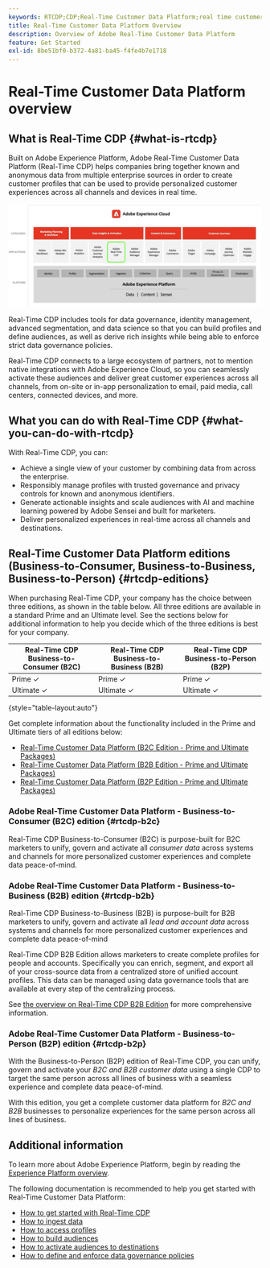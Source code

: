 ```yaml
---
keywords: RTCDP;CDP;Real-Time Customer Data Platform;real time customer data platform;real time cdp;cdp;Customer AI
title: Real-Time Customer Data Platform Overview
description: Overview of Adobe Real-Time Customer Data Platform
feature: Get Started
exl-id: 8be51bf0-b372-4a81-ba45-f4fe4b7e1718
---
```

# Real-Time Customer Data Platform overview

## What is Real-Time CDP {#what-is-rtcdp}

Built on Adobe Experience Platform, Adobe Real-Time Customer Data Platform (Real-Time CDP) helps companies bring together known and anonymous data from multiple enterprise sources in order to create customer profiles that can be used to provide personalized customer experiences across all channels and devices in real time.

![Overview of various Experience Platform apps, with Real-Time CDP highlighted.](/help/rtcdp/assets/platform-apps-overview.png)

Real-Time CDP includes tools for data governance, identity management, advanced segmentation, and data science so that you can build profiles and define audiences, as well as derive rich insights while being able to enforce strict data governance policies.

Real-Time CDP connects to a large ecosystem of partners, not to mention native integrations with Adobe Experience Cloud, so you can seamlessly activate these audiences and deliver great customer experiences across all channels, from on-site or in-app personalization to email, paid media, call centers, connected devices, and more.

## What you can do with Real-Time CDP {#what-you-can-do-with-rtcdp}

With Real-Time CDP, you can:

* Achieve a single view of your customer by combining data from across the enterprise.
* Responsibly manage profiles with trusted governance and privacy controls for known and anonymous identifiers.
* Generate actionable insights and scale audiences with AI and machine learning powered by Adobe Sensei and built for marketers.
* Deliver personalized experiences in real-time across all channels and destinations.

## Real-Time Customer Data Platform editions (Business-to-Consumer, Business-to-Business, Business-to-Person) {#rtcdp-editions}

When purchasing Real-Time CDP, your company has the choice between three editions, as shown in the table below. All three editions are available in a standard Prime and an Ultimate level. See the sections below for additional information to help you decide which of the three editions is best for your company.

|Real-Time CDP Business-to-Consumer (B2C) | Real-Time CDP Business-to-Business (B2B) | Real-Time CDP Business-to-Person (B2P)|
|---------|----------|---------|
| Prime ✓ | Prime ✓ | Prime ✓ |
| Ultimate ✓ | Ultimate ✓ | Ultimate ✓ |

{style="table-layout:auto"}

Get complete information about the functionality included in the Prime and Ultimate tiers of all editions below:

* [Real-Time Customer Data Platform (B2C Edition - Prime and Ultimate Packages)](https://helpx.adobe.com/legal/product-descriptions/real-time-customer-data-platform-b2c-edition-prime-and-ultimate-packages.html)
* [Real-Time Customer Data Platform (B2B Edition - Prime and Ultimate Packages)](https://helpx.adobe.com/legal/product-descriptions/real-time-customer-data-platform-b2b-edition-prime-and-ultimate-packages.html)
* [Real-Time Customer Data Platform (B2P Edition - Prime and Ultimate Packages)](https://helpx.adobe.com/legal/product-descriptions/real-time-customer-data-platform-b2p-edition-prime-and-ultimate-packages.html)

### Adobe Real-Time Customer Data Platform - Business-to-Consumer (B2C) edition {#rtcdp-b2c}

Real-Time CDP Business-to-Consumer (B2C) is purpose-built for B2C marketers to unify, govern and activate all *consumer data* across systems and channels for more personalized customer experiences and complete data peace-of-mind.

### Adobe Real-Time Customer Data Platform - Business-to-Business (B2B) edition {#rtcdp-b2b}

Real-Time CDP Business-to-Business (B2B) is purpose-built for B2B marketers to unify, govern and activate all *lead and account data* across systems and channels for more personalized customer experiences and complete data peace-of-mind

Real-Time CDP B2B Edition allows marketers to create complete profiles for people and accounts. Specifically you can enrich, segment, and export all of your cross-source data from a centralized store of unified account profiles. This data can be managed using data governance tools that are available at every step of the centralizing process.

See [the overview on Real-Time CDP B2B Edition](./b2b-overview.md) for more comprehensive information.

### Adobe Real-Time Customer Data Platform - Business-to-Person (B2P) edition {#rtcdp-b2p}

With the Business-to-Person (B2P) edition of Real-Time CDP, you can unify, govern and activate your *B2C and B2B customer data* using a single CDP to target the same person across all lines of business with a seamless experience and complete data peace-of-mind.

With this edition, you get a complete customer data platform for *B2C and B2B* businesses to personalize experiences for the same person across all lines of business.

## Additional information

To learn more about Adobe Experience Platform, begin by reading the [Experience Platform overview](../landing/home.md).

The following documentation is recommended to help you get started with Real-Time Customer Data Platform:

* [How to get started with Real-Time CDP](get-started.md)
* [How to ingest data](sources/sources-overview.md)
* [How to access profiles](profile/profile-overview.md)
* [How to build audiences](segmentation/segmentation-overview.md)
* [How to activate audiences to destinations](destinations/overview.md)
* [How to define and enforce data governance policies](privacy/data-governance-overview.md)
